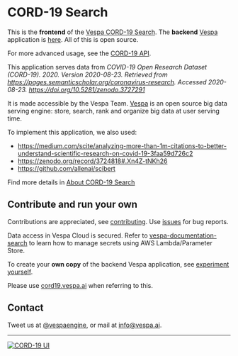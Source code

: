 <!-- Copyright Yahoo. Licensed under the terms of the Apache 2.0 license. See LICENSE in the project root. -->

# CORD-19 Search

This is the __frontend__ of the [Vespa CORD-19 Search](https://cord19.vespa.ai/).
The __backend__ [Vespa](https://vespa.ai) application is 
[here](https://github.com/vespa-cloud/cord-19-search). 
All of this is open source.

For more advanced usage, see the [CORD-19 API](/cord-19-queries.md).

This application serves data from _COVID-19 Open Research Dataset (CORD-19). 2020. Version 2020-08-23._
_Retrieved from https://pages.semanticscholar.org/coronavirus-research._
_Accessed 2020-08-23. https://doi.org/10.5281/zenodo.3727291_

It is made accessible by the Vespa Team.
[Vespa](https://vespa.ai) is an open source big data serving engine:
store, search, rank and organize big data at user serving time.

To implement this application, we also used:
* https://medium.com/scite/analyzing-more-than-1m-citations-to-better-understand-scientific-research-on-covid-19-3faa59d726c2
* https://zenodo.org/record/3724818#.Xn4Z-tNKh26
* https://github.com/allenai/scibert

Find more details in [About CORD-19 Search](ABOUT.md)

## Contribute and run your own

Contributions are appreciated, see [contributing](/CONTRIBUTING.md).
Use [issues](https://github.com/vespa-engine/cord-19/issues) for bug reports. 

Data access in Vespa Cloud is secured.
Refer to [vespa-documentation-search](https://github.com/vespa-cloud/vespa-documentation-search/blob/main/README.md)
to learn how to manage secrets using AWS Lambda/Parameter Store.

To create your __own copy__ of the backend Vespa application, see 
[experiment yourself](https://github.com/vespa-cloud/cord-19-search/blob/main/experiment-yourself.md).

Please use [cord19.vespa.ai](https://cord19.vespa.ai/) when referring to this.


## Contact

Tweet us at [@vespaengine](https://twitter.com/vespaengine),
or mail at [info@vespa.ai](mailto:info@vespa.ai).


----

[![CORD-19 UI](https://github.com/vespa-engine/cord-19/workflows/CORD-19%20UI/badge.svg?branch=master)](https://github.com/vespa-engine/cord-19/actions?query=workflow%3A%22CORD-19+UI%22)

